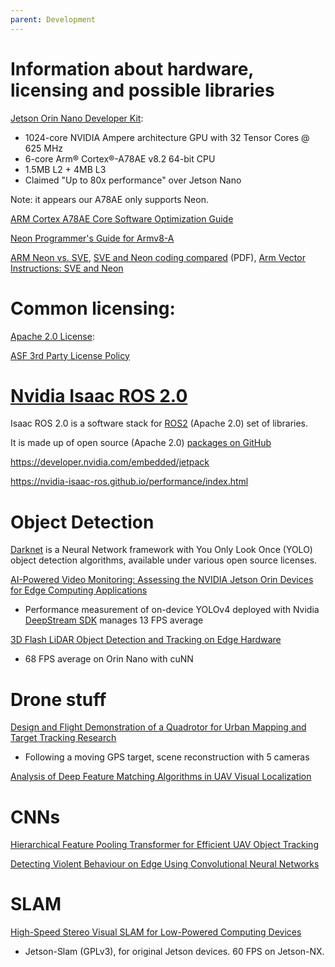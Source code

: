 ```yaml
---
parent: Development
---
```


# Information about hardware, licensing and possible libraries

[Jetson Orin Nano Developer Kit](<https://www.nvidia.com/en-us/autonomous-machines/embedded-systems/jetson-nano/product-development/>):
- 1024-core NVIDIA Ampere architecture GPU with 32 Tensor Cores @ 625 MHz
- 6-core Arm® Cortex®-A78AE v8.2 64-bit CPU
- 1.5MB L2 + 4MB L3
- Claimed "Up to 80x performance" over Jetson Nano

Note: it appears our A78AE only supports Neon.

[ARM Cortex A78AE Core Software Optimization Guide](<https://developer.arm.com/documentation/PJDOC-466751330-14665/0600/?lang=en>)

[Neon Programmer's Guide for Armv8-A](<https://developer.arm.com/documentation/102159/0400/Overview>)

[ARM Neon vs. SVE](<https://developer.arm.com/documentation/102131/0100/Overview>), 
[SVE and Neon coding compared](<https://developer.arm.com/-/media/Arm%20Developer%20Community/PDF/Learn%20the%20Architecture/102131_0100_01_SVE_and_Neon_coding_compared.pdf?revision=feaaf72e-a941-461c-bd92-0d960d0f8615>) (PDF), 
[Arm Vector Instructions: SVE and Neon](<https://github.com/NVIDIA/grace-cpu-benchmarking-guide/blob/main/src/developer/vectorization.md>)

# Common licensing:

[Apache 2.0 License](<https://pitt.libguides.com/openlicensing/apache2>):

[ASF 3rd Party License Policy](<https://www.apache.org/legal/resolved.html>)


# [Nvidia Isaac ROS 2.0](<https://www.intermodalics.ai/blog/nvidia-isaac-ros-in-under-5-minutes>)
Isaac ROS 2.0 is a software stack for [ROS2](<https://github.com/ros2>) (Apache 2.0) set of libraries.

It is made up of open source (Apache 2.0) [packages on GitHub](<https://github.com/NVIDIA-ISAAC-ROS>)

<https://developer.nvidia.com/embedded/jetpack>

<https://nvidia-isaac-ros.github.io/performance/index.html>

# Object Detection

[Darknet](<https://github.com/pjreddie/darknet>) is a Neural Network framework with You Only Look Once (YOLO) object detection algorithms, available under various open source licenses.

[AI-Powered Video Monitoring: Assessing the NVIDIA Jetson Orin Devices for Edge Computing Applications](<https://ieeexplore.ieee.org/document/10598994/>)
- Performance measurement of on-device YOLOv4 deployed with Nvidia [DeepStream SDK](<https://developer.nvidia.com/deepstream-sdk>) manages 13 FPS average

[3D Flash LiDAR Object Detection and Tracking on Edge Hardware](<https://ieeexplore.ieee.org/document/10670672/>)
- 68 FPS average on Orin Nano with cuNN

# Drone stuff

[Design and Flight Demonstration of a Quadrotor for Urban Mapping and Target Tracking Research](<https://ieeexplore.ieee.org/document/10500131>)
- Following a moving GPS target, scene reconstruction with 5 cameras

[Analysis of Deep Feature Matching Algorithms in UAV Visual Localization](<https://ieeexplore.ieee.org/document/10694214/>)

# CNNs

[Hierarchical Feature Pooling Transformer for Efficient UAV Object Tracking](<https://ieeexplore.ieee.org/document/10247590/>)

[Detecting Violent Behaviour on Edge Using Convolutional Neural Networks](<https://ieeexplore.ieee.org/document/10705272/>)

# SLAM
[High-Speed Stereo Visual SLAM for Low-Powered Computing Devices](<https://ieeexplore.ieee.org/document/10305271/>)
- Jetson-Slam (GPLv3), for original Jetson devices. 60 FPS on Jetson-NX.

